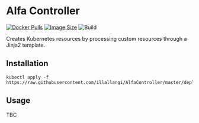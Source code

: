 # Alfa Controller
[![Docker Pulls](https://img.shields.io/docker/pulls/illallangi/alfacontroller.svg)](https://hub.docker.com/r/illallangi/alfacontroller)
[![Image Size](https://images.microbadger.com/badges/image/illallangi/alfacontroller.svg)](https://microbadger.com/images/illallangi/alfacontroller)
![Build](https://github.com/illallangi/AlfaController/workflows/Build/badge.svg)

Creates Kubernetes resources by processing custom resources through a Jinja2 template.

## Installation

    kubectl apply -f https://raw.githubusercontent.com/illallangi/AlfaController/master/deploy.yaml

## Usage

TBC
